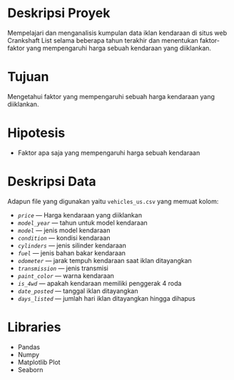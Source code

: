 # Deskripsi Proyek

Mempelajari dan menganalisis kumpulan data iklan kendaraan di situs web Crankshaft List selama beberapa tahun terakhir dan menentukan faktor-faktor yang mempengaruhi harga sebuah kendaraan yang diiklankan.

# Tujuan

Mengetahui faktor yang mempengaruhi sebuah harga kendaraan yang diiklankan.

# Hipotesis

- Faktor apa saja yang mempengaruhi harga sebuah kendaraan

# Deskripsi Data

Adapun file yang digunakan yaitu `vehicles_us.csv` yang memuat kolom:

- *`price`* — Harga kendaraan yang diiklankan
- *`model_year`* — tahun untuk model kendaraan 
- *`model`* — jenis model kendaraan
- *`condition`* — kondisi kendaraan
- *`cylinders`* — jenis silinder kendaraan
- *`fuel`* — jenis bahan bakar kendaraan
- *`odometer`* — jarak tempuh kendaraan saat iklan ditayangkan
- *`transmission`* — jenis transmisi
- *`paint_color`* — warna kendaraan
- *`is_4wd`* — apakah kendaraan memiliki penggerak 4 roda
- *`date_posted`* — tanggal iklan ditayangkan
- *`days_listed`* — jumlah hari iklan ditayangkan hingga dihapus


# Libraries

- Pandas
- Numpy
- Matplotlib Plot
- Seaborn
